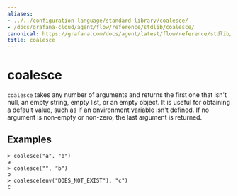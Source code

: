 ```yaml
---
aliases:
- ../../configuration-language/standard-library/coalesce/
- /docs/grafana-cloud/agent/flow/reference/stdlib/coalesce/
canonical: https://grafana.com/docs/agent/latest/flow/reference/stdlib/coalesce/
title: coalesce
---
```


# coalesce

`coalesce` takes any number of arguments and returns the first one that isn't null, an empty string, empty list, or an empty object.
It is useful for obtaining a default value, such as if an environment variable isn't defined.
If no argument is non-empty or non-zero, the last argument is returned. 

## Examples

```
> coalesce("a", "b")
a
> coalesce("", "b")
b
> coalesce(env("DOES_NOT_EXIST"), "c")
c
```
